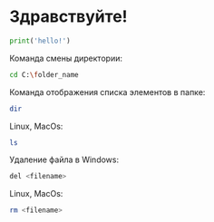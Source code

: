 # Здравствуйте! 

```py
print('hello!')
```
Команда смены директории:
```sh
cd C:\folder_name
```

Команда отображения списка элементов в папке:
```sh
dir
```
Linux, MacOs:
```sh
ls
```
Удаление файла в Windows:
```sh
del <filename>
```

Linux, MacOs:
```sh
rm <filename>
```